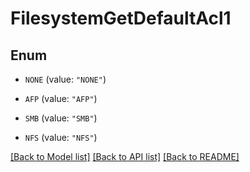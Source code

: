 # FilesystemGetDefaultAcl1

## Enum


* `NONE` (value: `"NONE"`)

* `AFP` (value: `"AFP"`)

* `SMB` (value: `"SMB"`)

* `NFS` (value: `"NFS"`)


[[Back to Model list]](../README.md#documentation-for-models) [[Back to API list]](../README.md#documentation-for-api-endpoints) [[Back to README]](../README.md)


